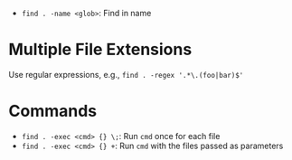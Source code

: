 - `find . -name <glob>`: Find in name

# Multiple File Extensions

Use regular expressions, e.g., `find . -regex '.*\.(foo|bar)$'`

# Commands

- `find . -exec <cmd> {} \;`: Run `cmd` once for each file
- `find . -exec <cmd> {} +`: Run `cmd` with the files passed as parameters
